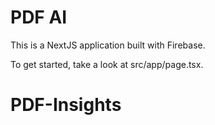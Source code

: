 # PDF AI

This is a NextJS application built with Firebase.

To get started, take a look at src/app/page.tsx.
# PDF-Insights
